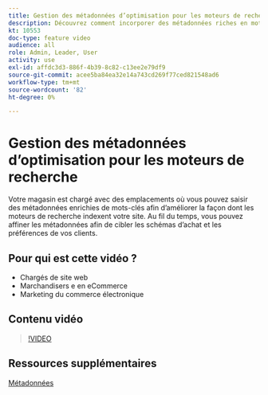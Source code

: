 ```yaml
---
title: Gestion des métadonnées d’optimisation pour les moteurs de recherche
description: Découvrez comment incorporer des métadonnées riches en mots-clés pour améliorer la façon dont les moteurs de recherche indexent votre site.
kt: 10553
doc-type: feature video
audience: all
role: Admin, Leader, User
activity: use
exl-id: affdc3d3-886f-4b39-8c82-c13ee2e79df9
source-git-commit: acee5ba84ea32e14a743cd269f77ced821548ad6
workflow-type: tm+mt
source-wordcount: '82'
ht-degree: 0%

---
```


# Gestion des métadonnées d’optimisation pour les moteurs de recherche

Votre magasin est chargé avec des emplacements où vous pouvez saisir des métadonnées enrichies de mots-clés afin d’améliorer la façon dont les moteurs de recherche indexent votre site. Au fil du temps, vous pouvez affiner les métadonnées afin de cibler les schémas d’achat et les préférences de vos clients.

## Pour qui est cette vidéo ?

- Chargés de site web
- Marchandisers e en eCommerce
- Marketing du commerce électronique

## Contenu vidéo

>[!VIDEO](https://video.tv.adobe.com/v/343750?quality=12&learn=on)

## Ressources supplémentaires

[Métadonnées](https://docs.magento.com/user-guide/marketing/meta-data.html)
